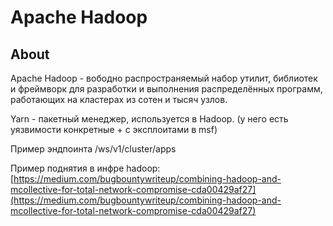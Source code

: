 # Apache Hadoop

## About

Apache Hadoop - вободно распространяемый набор утилит, библиотек и фреймворк для разработки и выполнения распределённых программ, работающих на кластерах из сотен и тысяч узлов.

Yarn - пакетный менеджер, используется в Hadoop. (у него есть уязвимости конкретные + с эксплоитами в msf)

Пример эндпоинта /ws/v1/cluster/apps

Пример поднятия в инфре hadoop: [https://medium.com/bugbountywriteup/combining-hadoop-and-mcollective-for-total-network-compromise-cda00429af27](https://medium.com/bugbountywriteup/combining-hadoop-and-mcollective-for-total-network-compromise-cda00429af27)



